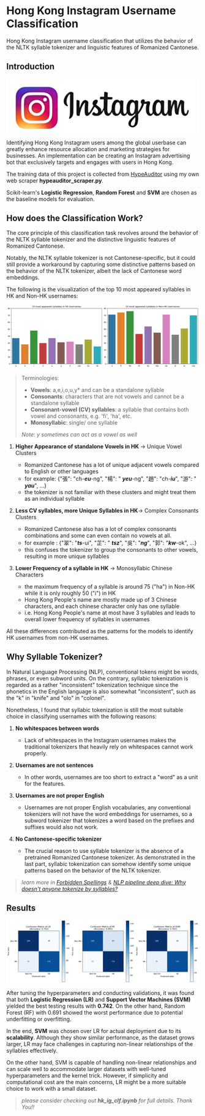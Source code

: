 # Hong Kong Instagram Username Classification

Hong Kong Instagram username classification that utilizes the behavior of the NLTK syllable tokenizer and linguistic features of Romanized Cantonese.

## Introduction

![alt text](ig-logo.png)

Identifying Hong Kong Instagram users among the global userbase can greatly enhance resource allocation and marketing strategies for businesses. An implementation can be creating an Instagram advertising bot that exclusively targets and engages with users in Hong Kong. 

The training data of this project is collected from [HypeAuditor](https://hypeauditor.com/) using my own web scraper **hypeauditor_scraper.py**.

Scikit-learn's **Logistic Regression**, **Random Forest** and **SVM** are chosen as the baseline models for evaluation.

## How does the Classification Work?

The core principle of this classification task revolves around the behavior of the NLTK syllable tokenizer and the distinctive linguistic features of Romanized Cantonese.        

Notably, the NLTK syllable tokenizer is not Cantonese-specific, but it could still provide a workaround by capturing some distinctive patterns based on the behavior of the NLTK tokenizer, albeit the lack of Cantonese word embeddings.

The following is the visualization of the top 10 most appeared syllables in HK and Non-HK usernames:

![alt text](freq_chart.png)

> Terminologies:
>
> * **Vowels**: a,e,i,o,u,y* and can be a standalone syllable
> * **Consonants**: characters that are not vowels and cannot be a standalone syllable
> * **Consonant-vowel (CV) syllables**: a syllable that contains both vowel and consonants, e.g. 'fi', 'ha', etc.
> * **Monosyllabic**: single/ one syllable
> 
> *Note: y sometimes can act as a vowel as well*

1. **Higher Appearance of standalone Vowels in HK** -> Unique Vowel Clusters
    * Romanized Cantonese has a lot of unique adjacent vowels compared to English or other languages
    * for example: {"張": "ch-***eu***-ng", "楊": "  ***yeu***-ng", "趙": "ch-***iu***", "游": "  ***yau***", ...}
    * the tokenizer is not familiar with these clusters and might treat them as an individual syllable

2.  **Less CV syllables, more Unique Syllables in HK**-> Complex Consonants Clusters
    * Romanized Cantonese also has a lot of complex consonants combinations and some can even contain no vowels at all.
    * for example : {"翠": "***ts***-ui", "芷": "  ***tsz***", "吳": "***ng***", "郭": "***kw***-ok", ...}
    * this confuses the tokenizer to group the consonants to other vowels, resulting in more unique syllables

3. **Lower Frequency of a syllable in HK** -> Monosyllabic Chinese Characters
    * the maximum frequency of a syllable is around 75 ("ha") in Non-HK while it is only roughly 50 ("i") in HK 
    * Hong Kong People's name are mostly made up of 3 Chinese characters, and each chinese character only has one syllable
    * i.e. Hong Kong People's name at most have 3 syllables and leads to overall lower frequency of syllables in usernames

All these differences contributed as the patterns for the models to identify HK usernames from non-HK usernames.

## Why Syllable Tokenizer?

In Natural Language Processing (NLP), conventional tokens might be words, phrases, or even subword units. On the contrary, syllabic tokenization is regarded as a rather "inconsistent" tokenization technique since the phonetics in the English language is also somewhat "inconsistent", such as the "k" in "knife" and "olo" in "colonel". 

Nonetheless, I found that syllabic tokenization is still the most suitable choice in classifying usernames with the following reasons:

1. **No whitespaces between words** 
    * Lack of whitespaces in the Instagram usernames makes the traditional tokenizers that heavily rely on whitespaces cannot work properly.

2. **Usernames are not sentences**
    * In other words, usernames are too short to extract a "word" as a unit for the features.

3. **Usernames are not proper English**
    * Usernames are not proper English vocabularies, any conventional tokenizers will not have the word embeddings for usernames, so a subword tokenizer that tokenizes a word based on the prefixes and suffixes would also not work.

4. **No Cantonese-specific tokenizer**
    * The crucial reason to use syllable tokenizer is the absence of a pretrained Romanized Cantonese tokenizer. As demonstrated in the last part, syllabic tokenization can somehow identify some unique patterns based on the behavior of the NLTK tokenizer.        

> *learn more in [Forbidden Spellings](https://www.youtube.com/shorts/3ipFdRfFvK4) & [NLP pipeline deep dive: Why doesn't anyone tokenize by syllables?](https://www.youtube.com/watch?v=4_KxnoMnVVs&t=2990s&ab_channel=RachaelTatman)*

## Results

![alt text](confusion_matrix.png)

After tuning the hyperparameters and conducting validations, it was found that both **Logistic Regression (LR)** and **Support Vector Machines (SVM)** yielded the best testing results with **0.742**. On the other hand, Random Forest (RF) with 0.691  showed the worst performance due to potential underfitting or overfitting.

In the end, **SVM** was chosen over LR for actual deployment due to its **scalability**. Although they show similar performance, as the dataset grows larger, LR may face challenges in capturing non-linear relationships of the syllables effectively. 

On the other hand, SVM is capable of handling non-linear relationships and can scale well to accommodate larger datasets with well-tuned hyperparameters and the kernel trick. However, if simplicity and computational cost are the main concerns, LR might be a more suitable choice to work with a small dataset. 

> *please consider checking out **hk_ig_clf.ipynb** for full details. Thank You!!*



